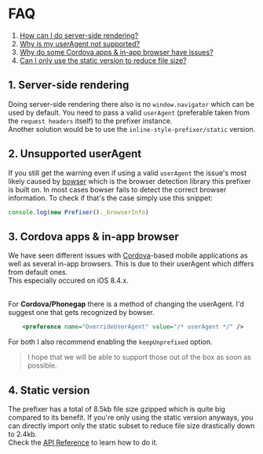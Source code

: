 # FAQ

1. [How can I do server-side rendering?](#1-server-side-rendering)
2. [Why is my userAgent not supported?](#2-unsupported-useragent)
3. [Why do some Cordova apps & in-app browser have issues?](#3-cordova-apps--in-app-browser)
4. [Can I only use the static version to reduce file size?](#4-static-version)

## 1. Server-side rendering
Doing server-side rendering there also is no `window.navigator` which can be used by default. You need to pass a valid `userAgent` (preferable taken from the `request headers` itself) to the prefixer instance.<br>
Another solution would be to use the `inline-style-prefixer/static` version.

## 2. Unsupported userAgent
If you still get the warning even if using a valid `userAgent` the issue's most likely caused by [bowser](https://github.com/ded/bowser) which is the browser detection library this prefixer is built on. In most cases bowser fails to detect the correct browser information. To check if that's the case simply use this snippet:
```javascript
console.log(new Prefixer()._browserInfo)
```

## 3. Cordova apps & in-app browser
We have seen different issues with [Cordova](https://cordova.apache.org)-based mobile applications as well as several in-app browsers. This is due to their userAgent which differs from default ones.<br>
This especially occured on iOS 8.4.x.

<br> For **Cordova/Phonegap** there is a method of changing the userAgent. I'd suggest one that gets recognized by bowser.
```xml
	<preference name="OverrideUserAgent" value="/* userAgent */" />
```
For both I also recommend enabling the `keepUnprefixed` option.
> I hope that we will be able to support those out of the box as soon as possible.

## 4. Static version
The prefixer has a total of 8.5kb file size gzipped which is quite big compared to its benefit. If you're only using the static version anyways, you can directly import only the static subset to reduce file size drastically down to 2.4kb.<br>
Check the [API Reference](API.md#pro-tip) to learn how to do it.

